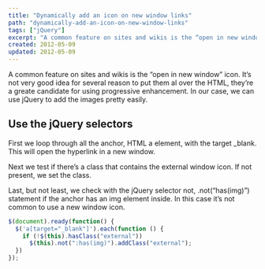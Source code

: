 ```yaml
---
title: "Dynamically add an icon on new window links"
path: "dynamically-add-an-icon-on-new-window-links"
tags: ["jQuery"]
excerpt: "A common feature on sites and wikis is the “open in new window” icon. It’s not very good idea for several reason to put them al over the HTML, they’re a greate candidate for using progressive enhancement."
created: 2012-05-09
updated: 2012-05-09
---
```



A common feature on sites and wikis is the “open in new window” icon. It’s not very good idea for several reason to put them al over the HTML, they’re a greate candidate for using progressive enhancement. In our case, we can use jQuery to add the images pretty easily.

## Use the jQuery selectors

First we loop through all the anchor, HTML a element, with the target _blank. This will open the hyperlink in a new window.

Next we test if there’s a class that contains the external window icon. If not present, we set the class.

Last, but not least, we check with the jQuery selector not, .not(“has(img)”) statement if the anchor has an img element inside. In this case it’s not common to use a new window icon.

```js
$(document).ready(function() {
  $('a[target="_blank"]').each(function () {
    if (!$(this).hasClass("external"))
      $(this).not(":has(img)").addClass("external");
  })
});
```
